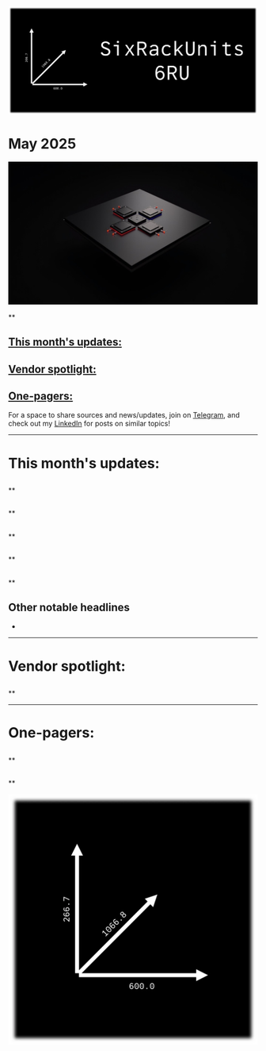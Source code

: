 [![](https://raw.githubusercontent.com/FistOfHit/SixRackUnits/refs/heads/main/assets/header.png)](https://sixrackunits.substack.com)

# May 2025

![](https://raw.githubusercontent.com/FistOfHit/SixRackUnits/refs/heads/main/newsletters/2025/may_2025/images/title.jpeg)

**

[**This month's updates:**](#this-months-updates)
  - 
[**Vendor spotlight:**](#vendor-spotlight)
  - 

[**One-pagers:**](#one-pagers)
  - 

For a space to share sources and news/updates, join on <a href="https://t.me/aihpc_infra_fans">Telegram</a>, and check out my <a href="https://www.linkedin.com/in/hitesh-kumar58">LinkedIn</a> for posts on similar topics!

---

# This month's updates:

##

**

##

**

##

**

##

**

##

**


## Other notable headlines

* 

---

# Vendor spotlight:

## 

**

---

# One-pagers:

## 

**

## 

**


[![](https://raw.githubusercontent.com/FistOfHit/SixRackUnits/refs/heads/main/assets/logo.png)](https://sixrackunits.substack.com)
